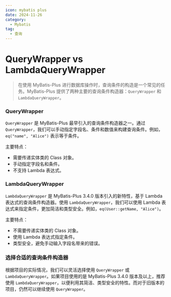 ```yaml
---
icon: mybatis plus
date: 2024-11-26
category:
  - Mybatis
tag:
  - 查询
---
```

# QueryWrapper vs LambdaQueryWrapper

> 在使用 MyBatis-Plus 进行数据库操作时，查询条件的构造是一个常见的任务。MyBatis-Plus 提供了两种主要的查询条件构造器：`QueryWrapper` 和 `LambdaQueryWrapper`。

<!-- more -->
### QueryWrapper

`QueryWrapper` 是 MyBatis-Plus 最早引入的查询条件构造器之一。通过 `QueryWrapper`，我们可以手动指定字段名、条件和数值来构建查询条件。例如，`eq("name", "Alice")` 表示等于条件。

主要特点：
- 需要传递实体类的 Class 对象。
- 手动指定字段名和条件。
- 不支持 Lambda 表达式。

### LambdaQueryWrapper

`LambdaQueryWrapper` 是 MyBatis-Plus 3.4.0 版本引入的新特性，基于 Lambda 表达式的查询条件构造器。使用 `LambdaQueryWrapper`，我们可以使用 Lambda 表达式来指定条件，更加简洁和类型安全。例如，`eq(User::getName, "Alice")`。

主要特点：
- 不需要传递实体类的 Class 对象。
- 使用 Lambda 表达式指定条件。
- 类型安全，避免手动输入字段名带来的错误。

### 选择合适的查询条件构造器

根据项目的实际情况，我们可以灵活选择使用 `QueryWrapper` 或 `LambdaQueryWrapper`。如果项目使用的是 MyBatis-Plus 3.4.0 版本及以上，推荐使用 `LambdaQueryWrapper`，以便利用其简洁、类型安全的特性。而对于旧版本的项目，仍然可以继续使用 `QueryWrapper`。
